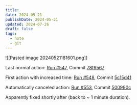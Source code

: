 ```yaml
---
title: 
date: 2024-05-21
publishDate: 2024-05-21
updated: 2024-07-26
draft: false
tags:
  - note
  - git
---
```


![[Pasted image 20240521181601.png]]

Last normal action: [Run #547](https://github.com/zoylendt/zoylendt.github.io/actions/runs/9173808592), Commit [78f9567](https://github.com/zoylendt/zoylendt.github.io/commit/78f95671e023c5b453ef5c50aeb7701f9c72d8ab)

First action with increased time: [Run #548](https://github.com/zoylendt/zoylendt.github.io/actions/runs/9174183958), Commit [5c15d41](https://github.com/zoylendt/zoylendt.github.io/commit/5c15d41fcafa6f315a936e12ce7e12b768c75a2a)

Automatically canceled action: [Run #553](https://github.com/zoylendt/zoylendt.github.io/actions/runs/9177260692), Commit [500990c](https://github.com/zoylendt/zoylendt.github.io/commit/500990c96b72331e4c74e1902beceb1dbdd535bc)

Apparently fixed shortly after (back to ~ 1 minute duration).